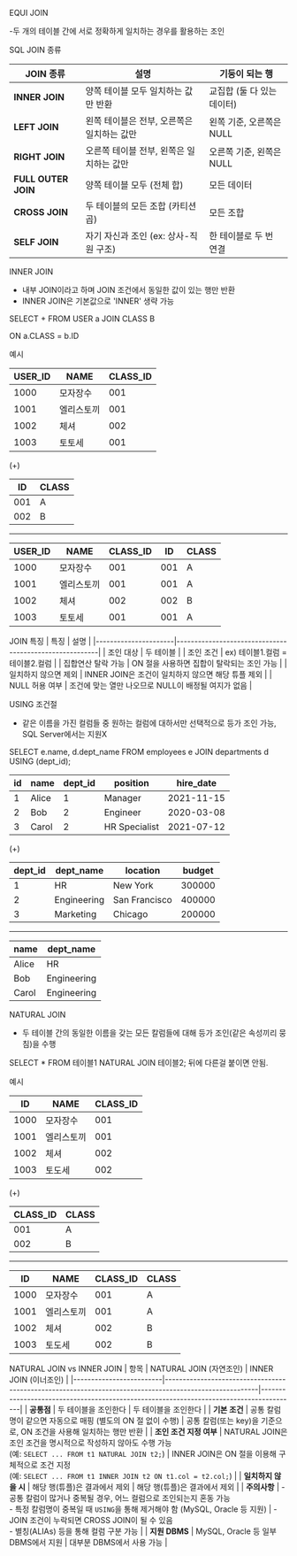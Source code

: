 EQUI JOIN

-두 개의 테이블 간에 서로 정확하게 일치하는 경우를 활용하는 조인



SQL JOIN 종류

| JOIN 종류    | 설명                     | 기둥이 되는 행        |
|----------------|---------------------------------------------|----------------------------|
| **INNER JOIN** | 양쪽 테이블 모두 일치하는 값만 반환       | 교집합 (둘 다 있는 데이터)   |
| **LEFT JOIN** | 왼쪽 테이블은 전부, 오른쪽은 일치하는 값만    | 왼쪽 기준, 오른쪽은 NULL    |
| **RIGHT JOIN** | 오른쪽 테이블 전부, 왼쪽은 일치하는 값만     | 오른쪽 기준, 왼쪽은 NULL    |
| **FULL OUTER JOIN** | 양쪽 테이블 모두 (전체 합)         | 모든 데이터         |
| **CROSS JOIN** | 두 테이블의 모든 조합 (카티션 곱)        | 모든 조합          |
| **SELF JOIN** | 자기 자신과 조인 (ex: 상사-직원 구조)       | 한 테이블로 두 번 연결     |

INNER JOIN

- 내부 JOIN이라고 하며 JOIN 조건에서
동일한 값이 있는 행만 반환
- INNER JOIN은 기본값으로 'INNER' 생략 가능

SELECT + FROM USER a JOIN CLASS B

ON a.CLASS = b.ID

예시

| USER_ID | NAME   | CLASS_ID |
|---------|-----------|----------|
| 1000  | 모자장수  | 001   |
| 1001  | 엘리스토끼 | 001   |
| 1002  | 체셔   | 002   |
| 1003  | 토토세   | 001   |

(+)

| ID  | CLASS |
|------|-------|
| 001 | A   |
| 002 | B   |

---

| USER_ID | NAME   | CLASS_ID | ID  | CLASS |
|---------|-----------|----------|------|-------|
| 1000  | 모자장수  | 001   | 001 | A   |
| 1001  | 엘리스토끼 | 001   | 001 | A   |
| 1002  | 체셔   | 002   | 002 | B   |
| 1003  | 토토세   | 001   | 001 | A   |

JOIN 특징
| 특징                 | 설명                                                   |
|----------------------|--------------------------------------------------------|
| 조인 대상            | 두 테이블                                             |
| 조인 조건            | ex) 테이블1.컬럼 = 테이블2.컬럼                       |
| 집합연산 탈락 가능   | ON 절을 사용하면 집합이 탈락되는 조인 가능             |
| 일치하지 않으면 제외 | INNER JOIN은 조건이 일치하지 않으면 해당 튜플 제외    |
| NULL 허용 여부       | 조건에 맞는 열만 나오므로 NULL이 배정될 여지가 없음    |

USING 조건절
- 같은 이름을 가진 컬럼들 중 원하는 컬럼에 대하서만 선택적으로 등가 조인 가능, SQL Server에서는 지원X

SELECT e.name, d.dept_name
FROM employees e
JOIN departments d
USING (dept_id);

| id | name   | dept_id | position       | hire_date   |
|----|--------|---------|----------------|-------------|
| 1  | Alice  | 1       | Manager        | 2021-11-15  |
| 2  | Bob    | 2       | Engineer       | 2020-03-08  |
| 3  | Carol  | 2       | HR Specialist  | 2021-07-12  |

(+)

| dept_id | dept_name    | location       | budget  |
|---------|--------------|----------------|---------|
| 1       | HR           | New York       | 300000  |
| 2       | Engineering  | San Francisco  | 400000  |
| 3       | Marketing    | Chicago        | 200000  |

---

| name   | dept_name    |
|--------|--------------|
| Alice  | HR           |
| Bob    | Engineering  |
| Carol  | Engineering  |

NATURAL JOIN
- 두 테이블 간의 동일한 이름을 갖는 모든 칼럼들에 대해 등가 조인(같은 속성끼리 뭉침)을 수행

SELECT * FROM 테이블1 NATURAL JOIN 테이블2;
뒤에 다른걸 붙이면 안됨.

예시

| ID    | NAME      | CLASS_ID |
|-------|----------|----------|
| 1000  | 모자장수   | 001      |
| 1001  | 엘리스토끼 | 001      |
| 1002  | 체셔      | 002      |
| 1003  | 토도세     | 002      |

(+)

| CLASS_ID | CLASS |
|----------|-------|
| 001      | A     |
| 002      | B     |

---
| ID    | NAME      | CLASS_ID | CLASS |
|-------|----------|----------|-------|
| 1000  | 모자장수   | 001      | A     |
| 1001  | 엘리스토끼 | 001      | A     |
| 1002  | 체셔      | 002      | B     |
| 1003  | 토도세     | 002      | B     |

NATURAL JOIN vs INNER JOIN
| 항목                     | NATURAL JOIN (자연조인)                                                                                  | INNER JOIN (이너조인)                                                                  |
|-------------------------|--------------------------------------------------------------------------------------------------------|----------------------------------------------------------------------------------------|
| **공통점**              | 두 테이블을 조인한다                                                                                       | 두 테이블을 조인한다                                                                     |
| **기본 조건**           | 공통 칼럼명이 같으면 자동으로 매핑 (별도의 ON 절 없이 수행)                                                  | 공통 칼럼(또는 key)을 기준으로, ON 조건을 사용해 일치하는 행만 반환                       |
| **조인 조건 지정 여부** | NATURAL JOIN은 조인 조건을 명시적으로 작성하지 않아도 수행 가능  <br> (예: `SELECT ... FROM t1 NATURAL JOIN t2;`) | INNER JOIN은 ON 절을 이용해 구체적으로 조건 지정  <br> (예: `SELECT ... FROM t1 INNER JOIN t2 ON t1.col = t2.col;`) |
| **일치하지 않을 시**     | 해당 행(튜플)은 결과에서 제외                                                                               | 해당 행(튜플)은 결과에서 제외                                                             |
| **주의사항**            | - 공통 칼럼이 많거나 중복될 경우, 어느 컬럼으로 조인되는지 혼동 가능  <br> - 특정 칼럼명이 중복일 때 `USING`을 통해 제거해야 함 (MySQL, Oracle 등 지원)  | - JOIN 조건이 누락되면 CROSS JOIN이 될 수 있음  <br> - 별칭(ALIAs) 등을 통해 컬럼 구분 가능 |
| **지원 DBMS**           | MySQL, Oracle 등 일부 DBMS에서 지원                                                                          | 대부분 DBMS에서 사용 가능                                                                |



